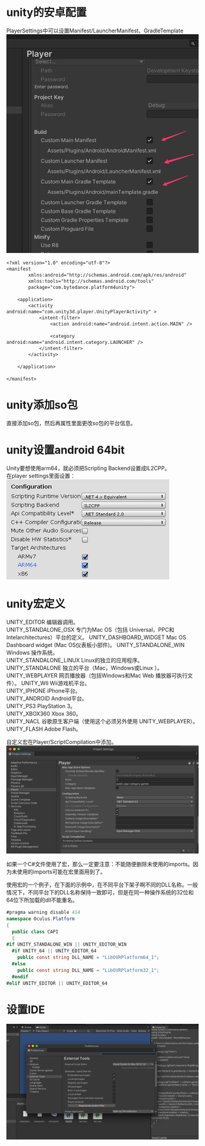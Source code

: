 # unity的安卓配置
PlayerSettings中可以设置Manifest/LauncherManifest、GradleTemplate
![img_1.png](../res/img_1.png)

```
<?xml version="1.0" encoding="utf-8"?>
<manifest
        xmlns:android="http://schemas.android.com/apk/res/android"
        xmlns:tools="http://schemas.android.com/tools"
        package="com.bytedance.platform4unity">

    <application>
        <activity android:name="com.unity3d.player.UnityPlayerActivity" >
            <intent-filter>
                <action android:name="android.intent.action.MAIN" />

                <category android:name="android.intent.category.LAUNCHER" />
            </intent-filter>
        </activity>

    </application>

</manifest>
```


# unity添加so包
直接添加so包，然后再属性里面更改so包的平台信息。

# unity设置android 64bit
Unity要想使用arm64，就必须把Scripting Backend设置成IL2CPP。  
在player settings里面设置：
![img_2.png](../res/img_2.png)


# unity宏定义
UNITY_EDITOR 编辑器调用。  
UNITY_STANDALONE_OSX 专门为Mac OS（包括  Universal，PPC和Intelarchitectures）平台的定义。
UNITY_DASHBOARD_WIDGET Mac OS Dashboard   widget (Mac OS仪表板小部件)。
UNITY_STANDALONE_WIN Windows 操作系统。  
UNITY_STANDALONE_LINUX Linux的独立的应用程序。  
UNITY_STANDALONE 独立的平台（Mac，Windows或Linux  ）。
UNITY_WEBPLAYER 网页播放器（包括Windows和Mac Web  播放器可执行文件）。
UNITY_WII Wii游戏机平台。  
UNITY_IPHONE iPhone平台。  
UNITY_ANDROID Android平台。  
UNITY_PS3 PlayStation 3。  
UNITY_XBOX360 Xbox 360。  
UNITY_NACL 谷歌原生客户端（使用这个必须另外使用  UNITY_WEBPLAYER）。
UNITY_FLASH Adobe Flash。  

自定义宏在Player/ScriptCompilation中添加。
![img_3.png](../res/img_3.png)

如果一个C#文件使用了宏，那么一定要注意：不能随便删除未使用的imports。因为未使用的imports可能在宏里面用到了。  

使用宏的一个例子，在下面的示例中，在不同平台下架子啊不同的DLL名称。一般情况下，不同平台下的DLL名称保持一致即可，但是在同一种操作系统的32位和64位下所加载的dll不能重名。    
```csharp
#pragma warning disable 414
namespace Oculus.Platform
{
  public class CAPI
  {
#if UNITY_STANDALONE_WIN || UNITY_EDITOR_WIN
  #if UNITY_64 || UNITY_EDITOR_64
    public const string DLL_NAME = "LibOVRPlatform64_1";
  #else
    public const string DLL_NAME = "LibOVRPlatform32_1";
  #endif
#elif UNITY_EDITOR || UNITY_EDITOR_64
```
# 设置IDE
![img_4.png](../res/img_4.png)